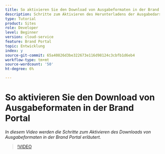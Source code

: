 ```yaml
---
title: So aktivieren Sie den Download von Ausgabeformaten in der Brand Portal.
description: Schritte zum Aktivieren des Herunterladens der Ausgabedarstellung in Brand Portal
type: Tutorial
product: Sites
role: Developer
level: Beginner
version: cloud-service
feature: Brand Portal
topic: Entwicklung
index: y
source-git-commit: 65a40826d3be322673e116d98124c3cbfb1d6eb4
workflow-type: tm+mt
source-wordcount: '50'
ht-degree: 6%

---
```



# So aktivieren Sie den Download von Ausgabeformaten in der Brand Portal

*In diesem Video werden die Schritte zum Aktivieren des Downloads von Ausgabeformaten in der Brand Portal erläutert.*

>[!VIDEO](https://video.tv.adobe.com/v/335449?quality=9&learn=on)
